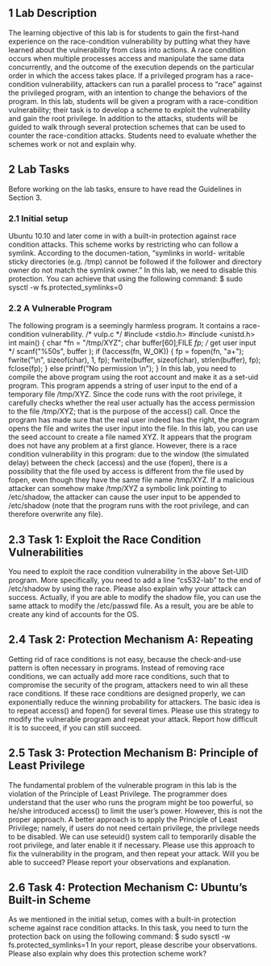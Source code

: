 ## 1 Lab Description
The learning objective of this lab is for students to gain the first-hand experience on the race-condition 
vulnerability by putting what they have learned about the vulnerability from class into actions. A race 
condition occurs when multiple processes access and manipulate the same data concurrently, and the 
outcome of the execution depends on the particular order in which the access takes place. If a privileged 
program has a race-condition vulnerability, attackers can run a parallel process to “race” against the 
privileged program, with an intention to change the behaviors of the program.
In this lab, students will be given a program with a race-condition vulnerability; their task is to develop a 
scheme to exploit the vulnerability and gain the root privilege. In addition to the attacks, students will be 
guided to walk through several protection schemes that can be used to counter the race-condition 
attacks. Students need to evaluate whether the schemes work or not and explain why.
## 2 Lab Tasks
Before working on the lab tasks, ensure to have read the Guidelines in Section 3.
### 2.1 Initial setup
Ubuntu 10.10 and later come in with a built-in protection against race condition attacks. This scheme 
works by restricting who can follow a symlink. According to the documen-tation, “symlinks in world-
writable sticky directories (e.g. /tmp) cannot be followed if the follower and directory owner do not match 
the symlink owner.” In this lab, we need to disable this protection. You can achieve that using the 
following command:
$ sudo sysctl -w fs.protected_symlinks=0
### 2.2 A Vulnerable Program
The following program is a seemingly harmless program. It contains a race-condition vulnerability.
/* vulp.c */
#include <stdio.h>
#include <unistd.h>
int main()
{ char *fn = "/tmp/XYZ";
char buffer[60];FILE *fp;
/* get user input */
scanf("%50s", buffer );
if (!access(fn, W_OK))
{
fp = fopen(fn, "a+");
fwrite("\n", sizeof(char), 1, fp);
fwrite(buffer, sizeof(char), strlen(buffer), fp); fclose(fp);
}
else printf("No permission \n");
}
In this lab, you need to compile the above program using the root account and make it as a set-uid 
program. This program appends a string of user input to the end of a temporary file /tmp/XYZ. Since the 
code runs with the root privilege, it carefully checks whether the real user actually has the access 
permission to the file /tmp/XYZ; that is the purpose of the access() call. Once the program has made sure 
that the real user indeed has the right, the program opens the file and writes the user input into the file. In 
this lab, you can use the seed account to create a file named XYZ.
It appears that the program does not have any problem at a first glance. However, there is a race 
condition vulnerability in this program: due to the window (the simulated delay) between the check 
(access) and the use (fopen), there is a possibility that the file used by access is different from the file 
used by fopen, even though they have the same file name /tmp/XYZ. If a malicious attacker can 
somehow make /tmp/XYZ a symbolic link pointing to /etc/shadow, the attacker can cause the user input 
to be appended to /etc/shadow (note that the program runs with the root privilege, and can therefore 
overwrite any file).
## 2.3 Task 1: Exploit the Race Condition Vulnerabilities
You need to exploit the race condition vulnerability in the above Set-UID program. More specifically, you 
need to add a line “cs532-lab” to the end of /etc/shadow by using the race. Please also explain why your 
attack can success.
Actually, if you are able to modify the shadow file, you can use the same attack to modify the /etc/passwd 
file. As a result, you are be able to create any kind of accounts for the OS.
## 2.4 Task 2: Protection Mechanism A: Repeating
Getting rid of race conditions is not easy, because the check-and-use pattern is often necessary in 
programs. Instead of removing race conditions, we can actually add more race conditions, such that to 
compromise the security of the program, attackers need to win all these race conditions. If these race 
conditions are designed properly, we can exponentially reduce the winning probability for attackers. The 
basic idea is to repeat access() and fopen() for several times.
Please use this strategy to modify the vulnerable program and repeat your attack. Report how difficult it is 
to succeed, if you can still succeed.
## 2.5 Task 3: Protection Mechanism B: Principle of Least Privilege
The fundamental problem of the vulnerable program in this lab is the violation of the Principle of Least 
Privilege. The programmer does understand that the user who runs the program might be too powerful, 
so he/she introduced access() to limit the user’s power. However, this is not the proper approach. A better
approach is to apply the Principle of Least Privilege; namely, if users do not need certain privilege, the 
privilege needs to be disabled.
We can use seteuid() system call to temporarily disable the root privilege, and later enable it if necessary. 
Please use this approach to fix the vulnerability in the program, and then repeat your attack. Will you be 
able to succeed? Please report your observations and explanation.
## 2.6 Task 4: Protection Mechanism C: Ubuntu’s Built-in Scheme
As we mentioned in the initial setup, comes with a built-in protection scheme against race condition 
attacks.
In this task, you need to turn the protection back on using the following command:
$ sudo sysctl -w fs.protected_symlinks=1
In your report, please describe your observations. Please also explain why does this protection scheme 
work?
